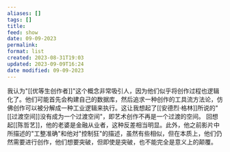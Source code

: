 ```yaml
---
aliases: []
tags: []
title: 
feed: show
date: 09-09-2023
permalink: 
format: list
created: 2023-08-31T19:03
updated: 2023-09-09T16:24
date modified: 09-09-2023
---
```

我认为"[[优等生创作者]]"这个概念非常吸引人，因为他们似乎将创作过程也逻辑化了。他们可能首先会构建自己的数据库，然后追求一种创作的工具流方法论，仿佛创作可以被分解成一种工业逻辑来执行。这让我想起了[[安德烈·格林]]所说的"[[过渡空间]]没有成为一个过渡空间"，即艺术创作不再是一个过渡的空间。
回想起[[陈哲艺]]，他的老婆是金融从业者，这种反差相当明显。此外，他之前影片中所描述的"工整准确"和他对"控制狂"的描述，虽然有些相似，但在本质上，他们仍然需要进行创作，他们想要突破，但即使是突破，也不能完全是意义上的颠覆。